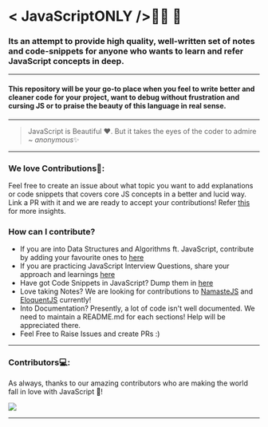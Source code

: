 # < JavaScriptONLY />👨‍💻 🙏

### Its an attempt to provide high quality, well-written set of notes and code-snippets for anyone who wants to learn and refer JavaScript concepts in deep.

---

#### This repository will be your go-to place when you feel to write better and cleaner code for your project, want to debug without frustration and cursing JS or to praise the beauty of this language in real sense.

---

> JavaScript is Beautiful ♥. But it takes the eyes of the coder to admire ~ *anonymous*✨

---

### **We love Contributions💖**:

Feel free to create an issue about what topic you want to add explanations or code snippets that covers core JS concepts in a better and lucid way. Link a PR with it and we are ready to accept your contributions! Refer [this](https://github.com/sohamsshah/JavaScriptONLY/blob/master/CONTRIBUTING.md) for more insights.

### How can I contribute?

- If you are into Data Structures and Algorithms ft. JavaScript, contribute by adding your favourite ones to [here](/DSA)
- If you are practicing JavaScript Interview Questions, share your approach and learnings [here](/InterviewQuestions)
- Have got Code Snippets in JavaScript? Dump them in [here](/Snippets)
- Love taking Notes? We are looking for contributions to [NamasteJS](/NamasteJS) and [EloquentJS](/EloquentJS) currently!
- Into Documentation? Presently, a lot of code isn't well documented. We need to maintain a README.md for each sections! Help will be appreciated there.
- Feel Free to Raise Issues and create PRs :)

---

### Contributors💻:

As always, thanks to our amazing contributors who are making the world fall in love with JavaScript 💛!

<a href="https://github.com/codesONLY/JavaScriptONLY/graphs/contributors">
  <img src="https://contrib.rocks/image?repo=codesONLY/JavaScriptONLY" />
</a>

---
